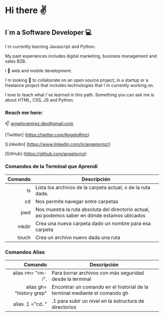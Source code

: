 # Hi there :v:

## I´m a Software Developer :computer:

I´m currently learning Javascript and Python. 

My past experiences includes digital marketing, business management and sales B2B.

I :green_heart: web and mobile development.

I´m looking :eyes: to collaborate on an open source project, in a startup or a freelance project that includes technologies that I´m currently working on.

I love to teach what I´ve learned in this path. Something you can ask me is about HTML, CSS, JS and Python.

### Reach me here:
:mailbox: angeloramirez.dev@gmail.com

[Twittter] (https://twitter.com/AngeloRmz)

[Linkedin] (https://www.linkedin.com/in/angelormz/)

[GitHub] (https://github.com/angelormz)

### Comandos de la Terminal que Aprendí

| **Comando** | **Descripción**                                                                                | 
|------------:|------------------------------------------------------------------------------------------------|
|    ls       | Lista los archivos de la carpeta actual, o de la ruta dada.                                    |
|    cd       | Nos permite navegar entre carpetas                                                             |
|   pwd       | Nos muestra la ruta absoluta del directorio actual, así podemos saber en dónde estamos ubicados|
| mkdir       | Crea una nueva carpeta dado un nombre para esa carpeta                                         |
| touch       | Crea un archivo nuevo dada una ruta                                                            |

### Comandos Alias

| **Comando**             | **Descripción**                                                           |
|------------------------:|---------------------------------------------------------------------------|
| alias rm= "rm- i".      | Para borrar archivos con más seguridad desde la terminal                  |   
| alias gh= "history grep"| Encontrar un comando en el historial de la terminal mediante el comando gh|
| alias .1 ="cd.."        | .1 para subir un nivel en la estructura de directorios                    |
